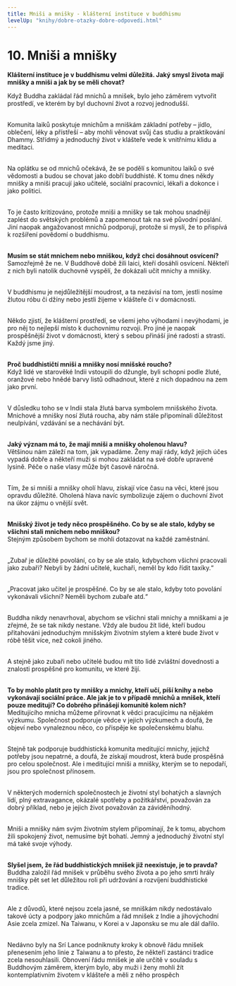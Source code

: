 ```yaml
---
title: Mniši a mnišky - klášterní instituce v buddhismu
levelUp: "knihy/dobre-otazky-dobre-odpovedi.html"
---
```


# 10. Mniši a mnišky

<b>Klášterní instituce je v buddhismu velmi důležitá. Jaký smysl života mají mnišky a mniši a jak by se měli chovat?</b><br>

Když Buddha zakládal řád mnichů a mnišek, bylo jeho záměrem vytvořit
prostředí, ve kterém by byl duchovní život a rozvoj jednodušší.<br><br>

Komunita laiků poskytuje mnichům a mniškám základní potřeby – jídlo, oblečení, léky a přístřeší – aby mohli věnovat svůj čas studiu a praktikování Dhammy. Střídmý a jednoduchý život v klášteře vede k vnitřnímu klidu a meditaci.<br><br>

Na oplátku se od mnichů očekává, že se podělí s komunitou laiků o své
vědomosti a budou se chovat jako dobří buddhisté. K tomu dnes někdy
mnišky a mniši pracují jako učitelé, sociální pracovníci, lékaři a dokonce i jako politici.<br><br>

To je často kritizováno, protože mniši a mnišky se tak mohou
snadněji zaplést do světských problémů a zapomenout tak na své původní poslání. Jiní naopak angažovanost mnichů podporují, protože si myslí, že to přispívá k rozšíření povědomí o buddhismu.<br><br>

<b>Musím se stát mnichem nebo mniškou, když chci dosáhnout osvícení?</b><br>
Samozřejmě že ne. V Buddhově době žili laici, kteří dosáhli osvícení. Někteří z nich byli natolik duchovně vyspělí, že dokázali učit mnichy a mnišky. <br><br>

V buddhismu je nejdůležitější moudrost, a ta nezávisí na tom, jestli nosíme žlutou róbu či džíny nebo jestli žijeme v klášteře či v domácnosti. <br><br>

Někdo zjistí, že klášterní prostředí, se všemi jeho výhodami i nevýhodami, je pro něj to nejlepší místo k duchovnímu rozvoji. Pro jiné je naopak prospěšnější život v domácnosti, který s sebou přináší jiné radosti a strasti. Každý jsme jiný.<br><br>

<b>Proč buddhističtí mniši a mnišky nosí mnišské roucho?</b><br>
Když lidé ve starověké Indii vstoupili do džungle, byli schopni podle žluté, oranžové nebo hnědé barvy listů odhadnout, které z nich dopadnou na zem jako první.<br><br>

V důsledku toho se v Indii stala žlutá barva symbolem mnišského života. Mnichové a mnišky nosí žlutá roucha, aby nám stále připomínali důležitost neulpívání, vzdávání se a nechávání být.<br><br>

<b>Jaký význam má to, že mají mniši a mnišky oholenou hlavu?</b><br>
Většinou nám záleží na tom, jak vypadáme. Ženy mají rády, když jejich
účes vypadá dobře a někteří muži si mohou zakládat na své dobře upravené lysině. Péče o naše vlasy může být časově náročná.<br><br>

Tím, že si mniši a mnišky oholí hlavu, získají více času na věci, které jsou opravdu důležité. Oholená hlava navíc symbolizuje zájem o duchovní život na úkor zájmu o vnější svět.<br><br>

<b>Mnišský život je tedy něco prospěšného. Co by se ale stalo, kdyby se
všichni stali mnichem nebo mniškou?</b><br>
Stejným způsobem bychom se mohli dotazovat na každé zaměstnání.<br><br>

„Zubař je důležité povolání, co by se ale stalo, kdybychom všichni pracovali jako zubaři? Nebyli by žádní učitelé, kuchaři, neměl by kdo řídit taxíky.“<br><br>

„Pracovat jako učitel je prospěšné. Co by se ale stalo, kdyby toto povolání vykonávali všichni? Neměli bychom zubaře atd.“<br><br>

Buddha nikdy nenavrhoval, abychom se všichni stali mnichy a mniškami a je zřejmé, že se tak nikdy nestane. Vždy ale budou žít lidé, kteří budou přitahováni jednoduchým mnišským životním stylem a které bude život v róbě těšit více, než cokoli jiného.<br><br>

A stejně jako zubaři nebo učitelé budou mít tito lidé zvláštní dovednosti a znalosti prospěšné pro komunitu, ve které žijí.<br><br>

<b>To by mohlo platit pro ty mnišky a mnichy, kteří učí, píší knihy a nebo vykonávají sociální práce. Ale jak je to v případě mnichů a mnišek, kteří pouze meditují? Co dobrého přinášejí komunitě kolem nich?</b><br>
Meditujícího mnicha můžeme přirovnat k vědci pracujícímu na nějakém
výzkumu. Společnost podporuje vědce v jejich výzkumech a doufá, že objeví nebo vynaleznou něco, co přispěje ke společenskému blahu. <br><br>

Stejně tak podporuje buddhistická komunita meditující mnichy, jejichž potřeby jsou nepatrné, a doufá, že získají moudrost, která bude prospěšná pro celou společnost. Ale i meditující mniši a mnišky, kterým se to nepodaří, jsou pro společnost přínosem. <br><br>

V některých moderních společnostech je životní styl bohatých a slavných lidí, plný extravagance, okázalé spotřeby a požitkářství, považován za dobrý příklad, nebo je jejich život považován
za záviděníhodný.<br><br>

Mniši a mnišky nám svým životním stylem připomínají, že k tomu, abychom žili spokojený život, nemusíme být bohatí. Jemný a
jednoduchý životní styl má také svoje výhody.<br><br>

<b>Slyšel jsem, že řád buddhistických mnišek již neexistuje, je to pravda?</b><br>
Buddha založil řád mnišek v průběhu svého života a po jeho smrti hrály
mnišky pět set let důležitou roli při udržování a rozvíjení buddhistické tradice.<br><br>

Ale z důvodů, které nejsou zcela jasné, se mniškám nikdy nedostávalo takové úcty a podpory jako mnichům a řád mnišek z Indie a jihovýchodní Asie zcela zmizel. Na Taiwanu, v Korei a v Japonsku se mu ale dál dařilo.<br><br>

Nedávno byly na Srí Lance podniknuty kroky k obnově řádu mnišek přenesením jeho linie z Taiwanu a to přesto, že někteří zastánci tradice zcela nesouhlasili. Obnovení řádu mnišek je ale určitě v souladu s Buddhovým záměrem, kterým bylo, aby muži i ženy mohli žít kontemplativním životem v klášteře a měli z něho prospěch
